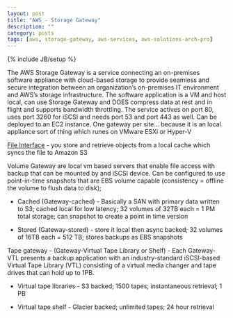 ```yaml
---
layout: post
title: "AWS - Storage Gateway"
description: ""
category: posts
tags: [aws, storage-gateway, aws-services, aws-solutions-arch-pro]
---
```

{% include JB/setup %}

The AWS Storage Gateway is a service connecting an on-premises software appliance with cloud-based storage to provide seamless and secure integration between an organization’s on-premises IT environment and AWS’s storage infrastructure. The software application is a VM and host local, can use Storage Gateway and DOES compress data at rest and in flight and supports bandwidth throttling. The service actives on port 80, uses port 3260 for iSCSI and needs port 53 and port 443 as well. Can be deployed to an EC2 instance. One gateway per site... because it is an local appliance sort of thing which runes on VMware ESXi or Hyper-V

[File Interface](http://docs.aws.amazon.com/storagegateway/latest/userguide/create-file-gateway.html) - you store and retrieve objects from a local cache which syncs the file to Amazon S3

Volume Gateway are local vm based servers that enable file access with backup that can be mounted by and iSCSI device. Can be configured to use  point-in-time snapshots that are EBS volume capable (consistency = offline the volume to flush data to disk);

- Cached (Gateway-cached) - Basically a SAN with primary data written to S3; cached local for low latency; 32 volumes of 32TB each = 1 PM total storage; can snapshot to create a point in time version

- Stored (Gateway-stored) - store it local then async backed; 32 volumes of 16TB each = 512 TB; stores backups as EBS snapshots 

Tape gateway - (Gateway-Virtual Tape Library or Shelf) - Each Gateway-VTL presents a backup application with an industry-standard iSCSI-based Virtual Tape Library (VTL) consisting of a virtual media changer and tape drives that can hold up to 1PB. 

- Virtual tape libraries - S3 backed; 1500 tapes; instantaneous retrieval; 1 PB

- Virtual tape shelf - Glacier backed; unlimited tapes; 24 hour retrieval


